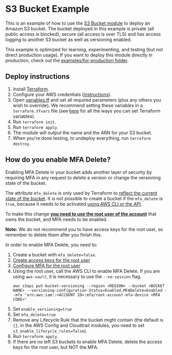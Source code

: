 # S3 Bucket Example

This is an example of how to use the [S3 Bucket module](/modules/data-stores/s3-bucket) to deploy an Amazon S3 bucket. 
The bucket deployed in this example is private (all public access is blocked), secure (all access is over TLS) and 
has access logging to another S3 bucket as well as versioning enabled.
 
This example is optimized for learning, experimenting, and testing (but not direct production usage).
If you want to deploy this module directly in production, check out the [examples/for-production
folder](/examples/for-production).




## Deploy instructions

1. Install [Terraform](https://www.terraform.io/).
1. Configure your AWS credentials
   ([instructions](https://blog.gruntwork.io/a-comprehensive-guide-to-authenticating-to-aws-on-the-command-line-63656a686799)).
1. Open [variables.tf](variables.tf) and set all required parameters (plus any others you wish to override). We
   recommend setting these variables in a `terraform.tfvars` file (see
   [here](https://www.terraform.io/docs/configuration/variables.html#assigning-values-to-root-module-variables) for all
   the ways you can set Terraform variables).
1. Run `terraform init`.
1. Run `terraform apply`.
1. The module will output the name and the ARN for your S3 bucket.
1. When you're done testing, to undeploy everything, run `terraform destroy`.

## How do you enable MFA Delete?

Enabling MFA Delete in your bucket adds another layer of security by requiring MFA in any request to delete a version or change the versioning state of the bucket.

The attribute `mfa_delete` is only used by Terraform to [reflect the current state of the bucket](https://registry.terraform.io/providers/hashicorp/aws/latest/docs/resources/s3_bucket#mfa_delete). It is not possible to create a bucket if the `mfa_delete` is `true`, because it needs to be activated [using AWS CLI or the API](https://docs.aws.amazon.com/AmazonS3/latest/userguide/MultiFactorAuthenticationDelete.html).

To make this change [**you need to use the root user of the account**](https://docs.aws.amazon.com/general/latest/gr/root-vs-iam.html#aws_tasks-that-require-root) that owns the bucket, and MFA needs to be enabled.

**Note:** We do not recommend you to have access keys for the root user, so remember to delete them after you finish this.

In order to enable MFA Delete, you need to:
1. Create a bucket with `mfa_delete=false`.
1. [Create access keys for the root user](https://docs.aws.amazon.com/IAM/latest/UserGuide/id_root-user.html#id_root-user_manage_add-key)
1. [Configure MFA for the root user](https://docs.aws.amazon.com/IAM/latest/UserGuide/id_root-user.html#id_root-user_manage_mfa)
1. Using the root user, call the AWS CLI to enable MFA Delete. If you are using `aws-vault`, it is necessary to use the `--no-session` flag.
    ```
    aws s3api put-bucket-versioning --region <REGION> --bucket <BUCKET NAME> --versioning-configuration Status=Enabled,MFADelete=Enabled --mfa "arn:aws:iam::<ACCOUNT ID>:mfa/root-account-mfa-device <MFA CODE>"
    ```
1. Set `enable_versioning=true`
1. Set `mfa_delete=true`
1. Remove any Lifecycle Rule that the bucket might contain (the default is `{}`, in the AWS Config and Cloudtrail modules, you need to set `s3_enable_lifecycle_rules=false`).
1. Run `terraform apply`.
1. If there are no left S3 buckets to enable MFA Delete, delete the access keys for the root user, but NOT the MFA.
